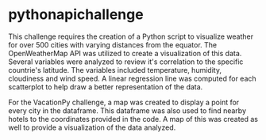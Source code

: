 # pythonapichallenge
 
This challenge requires the creation of a Python script to visualize weather for over 500 cities with varying distances from the equator.  The OpenWeatherMap API was utilized to create a visualization of this data.
Several variables were analyzed to review it's correlation to the specific countrie's latitude.  The variables included temperature, humidity, cloudiness and wind speed.
A linear regression line was computed for each scatterplot to help draw a better representation of the data.

For the VacationPy challenge, a map was created to display a point for every city in the dataframe.  This dataframe was also used to find nearby hotels to the coordinates provided in the code.  A map of this was created as well to provide a visualization of the data analyzed.
